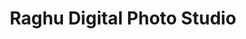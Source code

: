 ---
title: "Raghu Digital Photo Studio"
url: /harapanahalli/raghu-digital-photo-studio/
shop: Foto
---